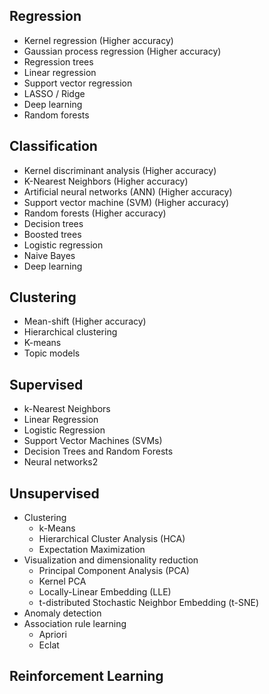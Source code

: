 ## Regression

- Kernel regression (Higher accuracy)
- Gaussian process regression (Higher accuracy)
- Regression trees
- Linear regression
- Support vector regression
- LASSO / Ridge
- Deep learning
- Random forests

## Classification

- Kernel discriminant analysis (Higher accuracy)
- K-Nearest Neighbors (Higher accuracy)
- Artificial neural networks (ANN) (Higher accuracy)
- Support vector machine (SVM) (Higher accuracy)
- Random forests (Higher accuracy)
- Decision trees
- Boosted trees
- Logistic regression
- Naive Bayes
- Deep learning

## Clustering

- Mean-shift (Higher accuracy)
- Hierarchical clustering
- K-means
- Topic models

## Supervised

- k-Nearest Neighbors
- Linear Regression
- Logistic Regression
- Support Vector Machines (SVMs)
- Decision Trees and Random Forests
- Neural networks2

## Unsupervised

- Clustering
  - k-Means
  - Hierarchical Cluster Analysis (HCA)
  - Expectation Maximization
- Visualization and dimensionality reduction
  - Principal Component Analysis (PCA)
  - Kernel PCA
  - Locally-Linear Embedding (LLE)
  - t-distributed Stochastic Neighbor Embedding (t-SNE)
- Anomaly detection
- Association rule learning
  - Apriori
  - Eclat

## Reinforcement Learning
